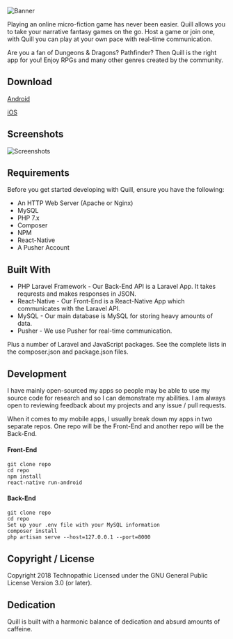 ![Banner](https://technopathic.me/storage/quillbanner2.png)

Playing an online micro-fiction game has never been easier. Quill allows you to take your narrative fantasy games on the go. Host a game or join one, with Quill you can play at your own pace with real-time communication.

Are you a fan of Dungeons & Dragons? Pathfinder? Then Quill is the right app for you! Enjoy RPGs and many other genres created by the community.

## Download
[Android](https://play.google.com/store/apps/details?id=com.quillapp&hl=en)

[iOS](https://itunes.apple.com/us/app/quill-nanofiction/id1332561909?ls=1&mt=8)

## Screenshots
![Screenshots](https://technopathic.me/storage/quillgithub.png)

## Requirements
Before you get started developing with Quill, ensure you have the following:

* An HTTP Web Server (Apache or Nginx)
* MySQL
* PHP 7.x
* Composer
* NPM
* React-Native
* A Pusher Account

## Built With
* PHP Laravel Framework - Our Back-End API is a Laravel App. It takes requrests and makes responses in JSON.
* React-Native - Our Front-End is a React-Native App which communicates with the Laravel API.
* MySQL - Our main database is MySQL for storing heavy amounts of data.
* Pusher - We use Pusher for real-time communication.

Plus a number of Laravel and JavaScript packages. See the complete lists in the composer.json and package.json files.

## Development
I have mainly open-sourced my apps so people may be able to use my source code for research and so I can demonstrate my abilities. I am always open to reviewing feedback about my projects and any issue / pull requests.

When it comes to my mobile apps, I usually break down my apps in two separate repos. One repo will be the Front-End and another repo will be the Back-End.

#### Front-End
```
git clone repo
cd repo
npm install
react-native run-android
```

#### Back-End
```
git clone repo
cd repo
Set up your .env file with your MySQL information
composer install
php artisan serve --host=127.0.0.1 --port=8000
```

## Copyright / License
Copyright 2018 Technopathic
Licensed under the GNU General Public License Version 3.0 (or later).

## Dedication
Quill is built with a harmonic balance of dedication and absurd amounts of caffeine.
